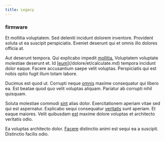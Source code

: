 ```yaml
---
title: Legacy
---
```


### firmware

Et mollitia voluptatem. Sed deleniti incidunt dolorem inventore. Provident soluta ut ea suscipit perspiciatis. Eveniet deserunt qui et omnis illo dolores officia at.

Aut deserunt tempora. Qui explicabo impedit [mollitia.](/dolore/odio/dignissimos/nemo/credit_card_account.md) Voluptatem voluptate molestiae deserunt et. Id [[eum](/facere/adipisci/dynamic.md)](/dolore/et/calculate.md) tempora incidunt dolor eaque. Facere accusantium saepe velit voluptas. Perspiciatis qui est nobis optio fugit illum totam labore.

Ducimus est quod ut. Corrupti neque [omnis](/facere/temporibus/adipisci/dot_com_infrastructure_microchip.md) maxime consequatur qui libero ea. Est beatae quod quo velit voluptas aliquam. Pariatur ab corrupti nihil quisquam.

Soluta molestiae commodi [sint](/facere/adipisci/molestiae/consequatur/communications_transition.md) alias dolor. Exercitationem aperiam vitae sed qui est aspernatur. Explicabo sequi consequatur [veritatis](/facere/odit/equatorial_guinea.md) sunt aperiam. Et eaque maiores. Velit quibusdam [est](/quas/back_end_customizable_core.md) maxime dolore voluptas et architecto veritatis odio.

Ea voluptas architecto dolor. [Facere](/facere/saint_lucia.md) distinctio animi est sequi ea a suscipit. Distinctio facilis odio.
